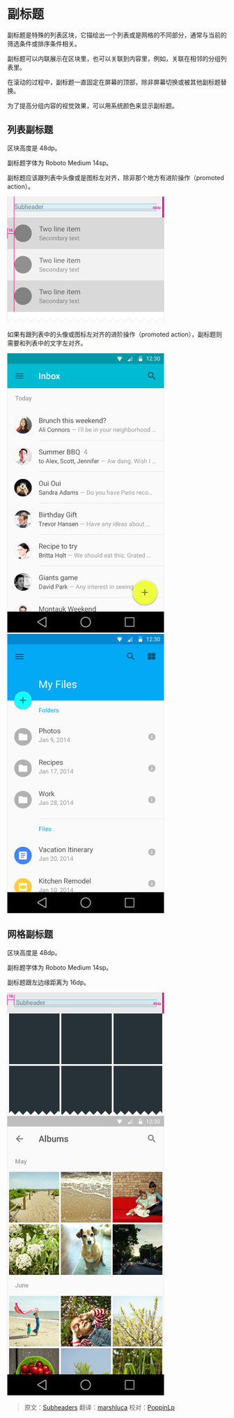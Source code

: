 # 副标题

副标题是特殊的列表区块，它描绘出一个列表或是网格的不同部分，通常与当前的筛选条件或排序条件相关。

副标题可以内联展示在区块里，也可以关联到内容里，例如，关联在相邻的分组列表里。

在滚动的过程中，副标题一直固定在屏幕的顶部，除非屏幕切换或被其他副标题替换。

为了提高分组内容的视觉效果，可以用系统颜色来显示副标题。

## 列表副标题

区块高度是 48dp。

副标题字体为 Roboto Medium 14sp。

副标题应该跟列表中头像或是图标左对齐，除非那个地方有进阶操作（promoted action）。

![p1](../images/components-tabs-listsubheaders-subheader_01_large_mdpi.png)

如果有跟列表中的头像或图标左对齐的进阶操作（promoted action），副标题则需要和列表中的文字左对齐。

![p2](../images/components-tabs-listsubheaders-subheader_02_large_mdpi.png)
![p3](../images/components-tabs-listsubheaders-subheader_03_large_mdpi.png)

## 网格副标题

区块高度是 48dp。

副标题字体为 Roboto Medium 14sp。

副标题跟左边缘距离为 16dp。

![p4](../images/components-subheads-gridsubheader-subheader_04_large_mdpi.png)
![p5](../images/components-subheads-subheader_05_large_mdpi.png)

> 原文：[Subheaders](http://www.google.com/design/spec/components/subheaders.html)  翻译：[marshluca](https://github.com/marshluca)  校对：[PoppinLp](https://github.com/poppinlp)
